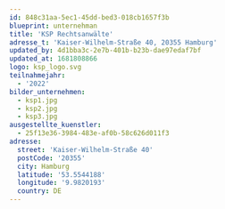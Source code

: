```yaml
---
id: 848c31aa-5ec1-45dd-bed3-018cb1657f3b
blueprint: unternehman
title: 'KSP Rechtsanwälte'
adresse_t: 'Kaiser-Wilhelm-Straße 40, 20355 Hamburg'
updated_by: 4d1bba3c-2e7b-401b-b23b-dae97edaf7bf
updated_at: 1681808866
logo: ksp_logo.svg
teilnahmejahr:
  - '2022'
bilder_unternehmen:
  - ksp1.jpg
  - ksp2.jpg
  - ksp3.jpg
ausgestellte_kuenstler:
  - 25f13e36-3984-483e-af0b-58c626d011f3
adresse:
  street: 'Kaiser-Wilhelm-Straße 40'
  postCode: '20355'
  city: Hamburg
  latitude: '53.5544188'
  longitude: '9.9820193'
  country: DE
---
```

